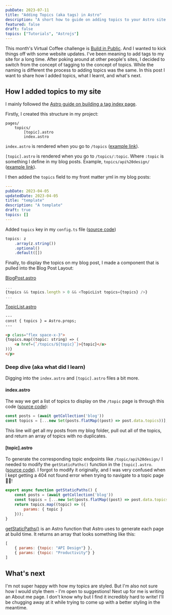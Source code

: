 ```yaml
---
pubDate: 2023-07-11
title: "Adding Topics (aka tags) in Astro"
description: "A short how to guide on adding topics to your Astro site. Part of Virtual Coffee Build in Public challenge"
featured: false
draft: false
topics: ["Tutorials", "Astrojs"]
---
```


This month's Virtual Coffee challenge is [Build in Public](https://dev.to/virtualcoffee/join-virtual-coffee-for-the-build-in-public-the-power-of-daily-standup-and-demo-challenge-35kb). And I wanted to kick things off with some website updates. I've been meaning to add tags to my site for a long time. After poking around at other people's sites, I decided to switch from the concept of tagging to the concept of topics. While the naming is different the process to adding topics was the same. In this post I want to share how I added topics, what I learnt, and what's next. 

## How I added topics to my site
I mainly followed the [Astro guide on building a tag index page](https://docs.astro.build/en/tutorial/5-astro-api/3/).

Firstly, I created this structure in my project:

```
pages/
	topics/
		[topic].astro
		index.astro
```

`index.astro` is rendered when you go to `/topics` ([example link](https://jonathanyeong.com/topics/)).

`[topic].astro` is rendered when you go to `/topics/:topic`. Where `:topic` is something I define in my blog posts. Example, `topics/api%20design/` ([example link](https://jonathanyeong.com/topics/api%20design/)).

I then added the `topics` field to my front matter yml in my blog posts:
```yml
---
pubDate: 2023-04-05
updatedDate: 2023-04-05
title: "template"
description: "A template"
draft: true
topics: []
---
```

Added `topics` key in my `config.ts` file ([source code](https://github.com/jonathanyeong/personal-website/blob/main/src/content/config.ts#L21))
```javascript
topics: z
	.array(z.string())
	.optional()
	.default([])
```

Finally, to display the topics on my blog post, I made a component that is pulled into the Blog Post Layout:

[BlogPost.astro](https://github.com/jonathanyeong/personal-website/blob/main/src/layouts/BlogPost.astro#L25)
```javascript
...
{topics && topics.length > 0 && <TopicList topics={topics} />}
...
```

[TopicList.astro](https://github.com/jonathanyeong/personal-website/blob/main/src/components/TopicList.astro)
```html
---
const { topics } = Astro.props;
---  

<p class="flex space-x-3">
{topics.map((topic: string) => (
	<a href={`/topics/${topic}`}>{topic}</a>
))}
</p>
```

### Deep dive (aka what did I learn)

Digging into the `index.astro` and `[topic].astro` files a bit more.

#### index.astro
The way we get a list of topics to display on the `/topic` page is through this code ([source code](https://github.com/jonathanyeong/personal-website/blob/main/src/pages/topics/index.astro#L9)):

```javascript
const posts = (await getCollection('blog'))
const topics = [...new Set(posts.flatMap((post) => post.data.topics))];
```

This line will get all my posts from my blog folder, pull out all of the topics, and return an array of topics with no duplicates. 

#### [topic].astro
To generate the corresponding topic endpoints like `/topic/api%20design/` I needed to modify the `getStaticPaths()` function in the `[topic].astro`. ([source code](https://github.com/jonathanyeong/personal-website/blob/main/src/pages/topics/%5Btopic%5D.astro#L7)). I forgot to modify it originally, and I was very confused when I kept getting a 404 not found error when trying to navigate to a topic page 🤦🏻!

```javascript
export async function getStaticPaths() {
	const posts = (await getCollection('blog'))
	const topics = [...new Set(posts.flatMap((post) => post.data.topics))];
	return topics.map((topic) => ({
		params: { topic }
	}));
}
```

[getStaticPaths()](https://docs.astro.build/en/reference/api-reference/#getstaticpaths) is an Astro function that Astro uses to generate each page at build time. It returns an array that looks something like this:

```javascript
[
	{ params: {topic: "API Design"} },
	{ params: {topic: "Productivity"} }
]
```


## What's next
I'm not super happy with how my topics are styled. But I'm also not sure how I would style them - I'm open to suggestions! Next up for me is writing an About me page. I don't know why but I find it incredibly hard to write! I'll be chugging away at it while trying to come up with a better styling in the meantime.
